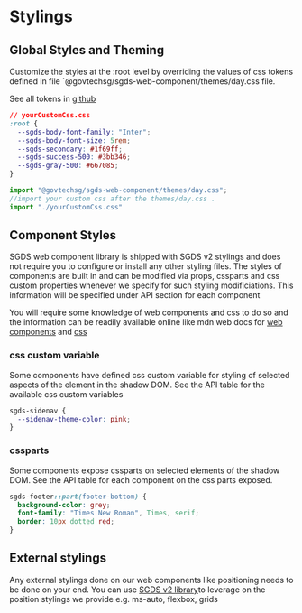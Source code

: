 # Stylings

## Global Styles and Theming

Customize the styles at the :root level by overriding the values of css tokens defined in file 
`@govtechsg/sgds-web-component/themes/day.css file. 

See all tokens in [github](https://github.com/GovTechSG/sgds-web-component/blob/restructure-v2/src/themes/day.css) 

```css
// yourCustomCss.css
:root {
  --sgds-body-font-family: "Inter";
  --sgds-body-font-size: 5rem;
  --sgds-secondary: #1f69ff;
  --sgds-success-500: #3bb346;
  --sgds-gray-500: #667085;
}
``` 
``` jsx
import "@govtechsg/sgds-web-component/themes/day.css";
//import your custom css after the themes/day.css .
import "./yourCustomCss.css"
```

## Component Styles

SGDS web component library is shipped with SGDS v2 stylings and does not require you to configure or install any other styling files.
The styles of components are built in and can be modified via props, cssparts and css custom properties whenever we specify for such styling modificiations. This information will be specified under API section for each component

You will require some knowledge of web components and css to do so and the information can be readily available online like mdn web docs for [web components](https://developer.mozilla.org/en-US/docs/Web/Web_Components) and [css](https://developer.mozilla.org/en-US/docs/Web/CSS)

### css custom variable

Some components have defined css custom variable for styling of selected aspects of the element in the shadow DOM. See the API table for the available css custom variables

```css
sgds-sidenav {
  --sidenav-theme-color: pink;
}
```


### cssparts

Some components expose cssparts on selected elements of the shadow DOM. See the API table for each component on the css parts exposed.

```css
sgds-footer::part(footer-bottom) {
  background-color: grey;
  font-family: "Times New Roman", Times, serif;
  border: 10px dotted red;
}
```


## External stylings

Any external stylings done on our web components like positioning needs to be done on your end. You can use [SGDS v2 library](https://designsystem.tech.gov.sg/get-started/)to leverage on the position stylings we provide e.g. ms-auto, flexbox, grids
